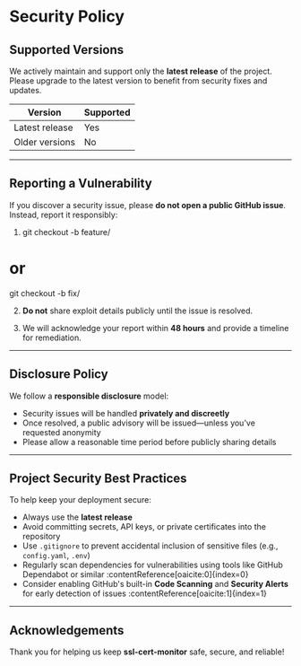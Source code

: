 # Security Policy

## Supported Versions

We actively maintain and support only the **latest release** of the project.  
Please upgrade to the latest version to benefit from security fixes and updates.

| Version        | Supported     |
|----------------|---------------|
| Latest release |  Yes        |
| Older versions |  No         |

---

## Reporting a Vulnerability

If you discover a security issue, please **do not open a public GitHub issue**.  
Instead, report it responsibly:

1. git checkout -b feature/<short-description>
# or
git checkout -b fix/<short-description> 

2. **Do not** share exploit details publicly until the issue is resolved.  

3. We will acknowledge your report within **48 hours** and provide a timeline for remediation.

---

## Disclosure Policy

We follow a **responsible disclosure** model:
- Security issues will be handled **privately and discreetly**
- Once resolved, a public advisory will be issued—unless you've requested anonymity
- Please allow a reasonable time period before publicly sharing details

---

## Project Security Best Practices

To help keep your deployment secure:
- Always use the **latest release**
- Avoid committing secrets, API keys, or private certificates into the repository
- Use `.gitignore` to prevent accidental inclusion of sensitive files (e.g., `config.yaml`, `.env`)
- Regularly scan dependencies for vulnerabilities using tools like GitHub Dependabot or similar :contentReference[oaicite:0]{index=0}
- Consider enabling GitHub's built-in **Code Scanning** and **Security Alerts** for early detection of issues :contentReference[oaicite:1]{index=1}

---

## Acknowledgements

Thank you for helping us keep **ssl-cert-monitor** safe, secure, and reliable!

